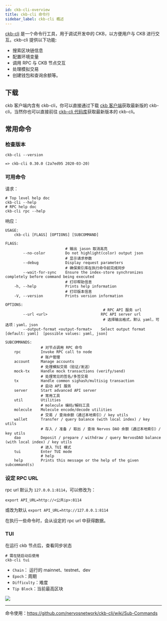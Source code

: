 ```yaml
---
id: ckb-cli-overview
title: ckb-cli 命令行
sidebar_label: ckb-cli 概述
---
```


[ckb-cli](https://github.com/nervosnetwork/ckb-cli) 是一个命令行工具，用于调试开发中的 CKB，以方便用户与 CKB 进行交互。ckb-cli 提供以下功能:

- 搜索区块链信息
- 配置环境变量
- 调用 RPC 与 CKB 节点交互
- 处理模拟交易
- 创建钱包和查询余额等。

## 下载

ckb 客户端内含有 ckb-cli，你可以直接通过下载 [ckb 客户端](https://github.com/nervosnetwork/ckb/releases)获取最新版的 ckb-cli，当然你也可以直接前往 [ckb-cli 代码库](https://github.com/nervosnetwork/ckb-cli/releases)获取最新版本的 ckb-cli。

## 常用命令

### 检查版本

```shell
ckb-cli --version

=> ckb-cli 0.30.0 (2a7ed95 2020-03-20)
```

### 可用命令

请求：
```shell
# Top level help doc
ckb-cli --help
# RPC help doc
ckb-cli rpc --help
```

响应：
```shell
USAGE:
    ckb-cli [FLAGS] [OPTIONS] [SUBCOMMAND]

FLAGS:
                           # 输出 jason 取消高亮
        --no-color         Do not highlight(color) output json
                           # 显示请求参数
        --debug            Display request parameters
                           # 确保索引库在执行命令前完成同步
        --wait-for-sync    Ensure the index-store synchronizes completely before command being executed
                           # 打印帮助信息
    -h, --help             Prints help information
                           # 打印版本信息
    -V, --version          Prints version information

OPTIONS:
                                            # RPC API 服务 url
        --url <url>                        RPC API server url
                                            # 选择输出格式，默认 yaml，可选项：yaml，json
        --output-format <output-format>    Select output format [default: yaml]  [possible values: yaml, json]

SUBCOMMANDS:
                # 对节点调用 RPC 命令
    rpc         Invoke RPC call to node
                # 账户管理
    account     Manage accounts
                # 处理模拟交易（验证/发送）
    mock-tx     Handle mock transactions (verify/send)
                # 处理常见的签名/多签交易
    tx          Handle common sighash/multisig transaction
                # 启动 API 服务
    server      Start advanced API server
                # 常用工具
    util        Utilities
                # molecule 编码/解码工具
    molecule    Molecule encode/decode utilities
                # 交易 / 查询余额（通过本地索引）/ key utils
    wallet      Transfer / query balance (with local index) / key utils
                # 存入 / 准备 / 取出 / 查询 Nervos DAO 余额（通过本地索引）/ key utils
    dao         Deposit / prepare / withdraw / query NervosDAO balance (with local index) / key utils
                # 进入 TUI 模式
    tui         Enter TUI mode
                # help
    help        Prints this message or the help of the given subcommand(s)
```

### 设定 RPC URL

rpc url 默认为 `127.0.0.1:8114`，可以修改为：

`export API_URL=http://<公共ip>:8114`

或改为默认
`export API_URL=http://127.0.0.1:8114`

在执行一些命令时，会从设定的 rpc url 中获得数据。

### TUI

在运行 ckb 节点后，查看同步状态

```shell
# 需在链启动后使用
ckb-cli tui
```

- `Chain`： 运行的 mainnet、testnet、dev
- `Epoch`：周期
- `Difficulty`：难度
- `Tip Block`：当前最高区块

![](/img/docs/tui.png)

---

命令使用：https://github.com/nervosnetwork/ckb-cli/wiki/Sub-Commands